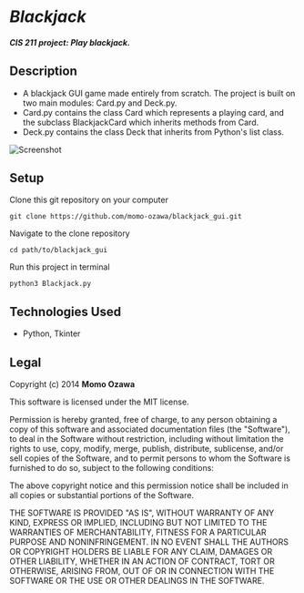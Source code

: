 # _Blackjack_

##### _CIS 211 project:_ Play blackjack.

## Description
* A blackjack GUI game made entirely from scratch. The project is built on two main modules: Card.py and Deck.py. 
* Card.py contains the class Card which represents a playing card, and the subclass BlackjackCard which inherits methods from Card. 
* Deck.py contains the class Deck that inherits from Python's list class.

![Screenshot](https://github.com/momo-ozawa/blackjack_gui/blob/master/winnerwinner.png)

## Setup
Clone this git repository on your computer 
```
git clone https://github.com/momo-ozawa/blackjack_gui.git
```

Navigate to the clone repository 
```
cd path/to/blackjack_gui
```

Run this project in terminal
```
python3 Blackjack.py
```

## Technologies Used
* Python, Tkinter

## Legal
Copyright (c) 2014 **Momo Ozawa**

This software is licensed under the MIT license.

Permission is hereby granted, free of charge, to any person obtaining a copy
of this software and associated documentation files (the "Software"), to deal
in the Software without restriction, including without limitation the rights
to use, copy, modify, merge, publish, distribute, sublicense, and/or sell
copies of the Software, and to permit persons to whom the Software is
furnished to do so, subject to the following conditions:

The above copyright notice and this permission notice shall be included in
all copies or substantial portions of the Software.

THE SOFTWARE IS PROVIDED "AS IS", WITHOUT WARRANTY OF ANY KIND, EXPRESS OR
IMPLIED, INCLUDING BUT NOT LIMITED TO THE WARRANTIES OF MERCHANTABILITY,
FITNESS FOR A PARTICULAR PURPOSE AND NONINFRINGEMENT. IN NO EVENT SHALL THE
AUTHORS OR COPYRIGHT HOLDERS BE LIABLE FOR ANY CLAIM, DAMAGES OR OTHER
LIABILITY, WHETHER IN AN ACTION OF CONTRACT, TORT OR OTHERWISE, ARISING FROM,
OUT OF OR IN CONNECTION WITH THE SOFTWARE OR THE USE OR OTHER DEALINGS IN
THE SOFTWARE.
